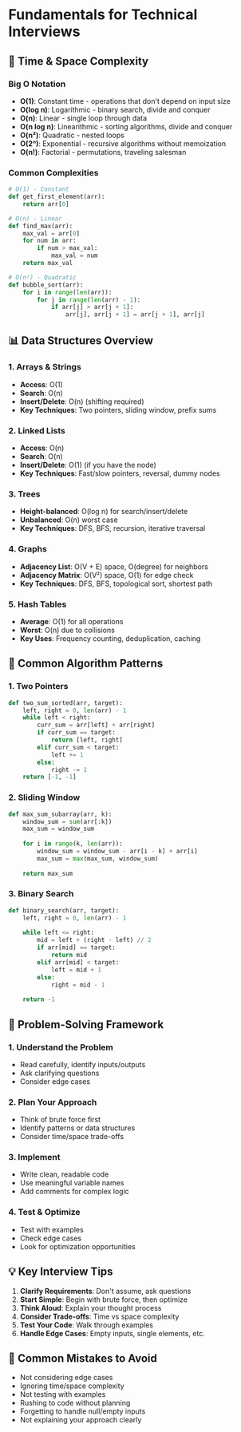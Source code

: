 # Fundamentals for Technical Interviews

## 🧮 Time & Space Complexity

### Big O Notation
- **O(1)**: Constant time - operations that don't depend on input size
- **O(log n)**: Logarithmic - binary search, divide and conquer
- **O(n)**: Linear - single loop through data
- **O(n log n)**: Linearithmic - sorting algorithms, divide and conquer
- **O(n²)**: Quadratic - nested loops
- **O(2ⁿ)**: Exponential - recursive algorithms without memoization
- **O(n!)**: Factorial - permutations, traveling salesman

### Common Complexities
```python
# O(1) - Constant
def get_first_element(arr):
    return arr[0]

# O(n) - Linear
def find_max(arr):
    max_val = arr[0]
    for num in arr:
        if num > max_val:
            max_val = num
    return max_val

# O(n²) - Quadratic
def bubble_sort(arr):
    for i in range(len(arr)):
        for j in range(len(arr) - 1):
            if arr[j] > arr[j + 1]:
                arr[j], arr[j + 1] = arr[j + 1], arr[j]
```

## 📊 Data Structures Overview

### 1. Arrays & Strings
- **Access**: O(1)
- **Search**: O(n)
- **Insert/Delete**: O(n) (shifting required)
- **Key Techniques**: Two pointers, sliding window, prefix sums

### 2. Linked Lists
- **Access**: O(n)
- **Search**: O(n)
- **Insert/Delete**: O(1) (if you have the node)
- **Key Techniques**: Fast/slow pointers, reversal, dummy nodes

### 3. Trees
- **Height-balanced**: O(log n) for search/insert/delete
- **Unbalanced**: O(n) worst case
- **Key Techniques**: DFS, BFS, recursion, iterative traversal

### 4. Graphs
- **Adjacency List**: O(V + E) space, O(degree) for neighbors
- **Adjacency Matrix**: O(V²) space, O(1) for edge check
- **Key Techniques**: DFS, BFS, topological sort, shortest path

### 5. Hash Tables
- **Average**: O(1) for all operations
- **Worst**: O(n) due to collisions
- **Key Uses**: Frequency counting, deduplication, caching

## 🔄 Common Algorithm Patterns

### 1. Two Pointers
```python
def two_sum_sorted(arr, target):
    left, right = 0, len(arr) - 1
    while left < right:
        curr_sum = arr[left] + arr[right]
        if curr_sum == target:
            return [left, right]
        elif curr_sum < target:
            left += 1
        else:
            right -= 1
    return [-1, -1]
```

### 2. Sliding Window
```python
def max_sum_subarray(arr, k):
    window_sum = sum(arr[:k])
    max_sum = window_sum
    
    for i in range(k, len(arr)):
        window_sum = window_sum - arr[i - k] + arr[i]
        max_sum = max(max_sum, window_sum)
    
    return max_sum
```

### 3. Binary Search
```python
def binary_search(arr, target):
    left, right = 0, len(arr) - 1
    
    while left <= right:
        mid = left + (right - left) // 2
        if arr[mid] == target:
            return mid
        elif arr[mid] < target:
            left = mid + 1
        else:
            right = mid - 1
    
    return -1
```

## 🎯 Problem-Solving Framework

### 1. Understand the Problem
- Read carefully, identify inputs/outputs
- Ask clarifying questions
- Consider edge cases

### 2. Plan Your Approach
- Think of brute force first
- Identify patterns or data structures
- Consider time/space trade-offs

### 3. Implement
- Write clean, readable code
- Use meaningful variable names
- Add comments for complex logic

### 4. Test & Optimize
- Test with examples
- Check edge cases
- Look for optimization opportunities

## 💡 Key Interview Tips

1. **Clarify Requirements**: Don't assume, ask questions
2. **Start Simple**: Begin with brute force, then optimize
3. **Think Aloud**: Explain your thought process
4. **Consider Trade-offs**: Time vs space complexity
5. **Test Your Code**: Walk through examples
6. **Handle Edge Cases**: Empty inputs, single elements, etc.

## 📝 Common Mistakes to Avoid

- Not considering edge cases
- Ignoring time/space complexity
- Not testing with examples
- Rushing to code without planning
- Forgetting to handle null/empty inputs
- Not explaining your approach clearly 